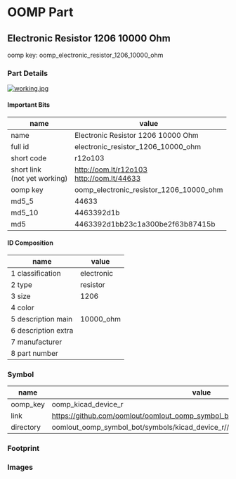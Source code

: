 # OOMP Part  
## Electronic Resistor 1206 10000 Ohm  
  
oomp key: oomp_electronic_resistor_1206_10000_ohm  
  
### Part Details  
  
[![working.jpg](working_600.jpg)](working.jpg)  
  
#### Important Bits  
| name | value | 
| --- | --- | 
| name | Electronic Resistor 1206 10000 Ohm | 
| full id | electronic_resistor_1206_10000_ohm | 
| short code | r12o103 | 
| short link<br>(not yet working) | http://oom.lt/r12o103<br>http://oom.lt/44633 | 
| oomp key | oomp_electronic_resistor_1206_10000_ohm | 
| md5_5 | 44633 | 
| md5_10 | 4463392d1b | 
| md5 | 4463392d1bb23c1a300be2f63b87415b | 
#### ID Composition  
| name | value | 
| --- | --- | 
| 1 classification | electronic | 
| 2 type | resistor | 
| 3 size | 1206 | 
| 4 color |  | 
| 5 description main | 10000_ohm | 
| 6 description extra |  | 
| 7 manufacturer |  | 
| 8 part number |  | 
### Symbol  
| name | value | 
| --- | --- | 
| oomp_key | oomp_kicad_device_r | 
| link | https://github.com/oomlout/oomlout_oomp_symbol_bot/tree/main/symbols/kicad_device_r | 
| directory | oomlout_oomp_symbol_bot/symbols/kicad_device_r//working/working.kicad_sym | 
### Footprint  
### Images  
